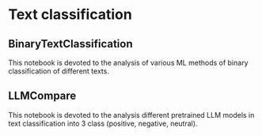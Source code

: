 # Text classification

## BinaryTextClassification

This notebook is devoted to the analysis of various ML methods of binary classification of different texts.

## LLMCompare

This notebook is devoted to the analysis different pretrained LLM models in text classification into 3 class (positive, negative, neutral).
